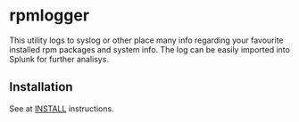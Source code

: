 # rpmlogger

This utility logs to syslog or other place many info regarding your favourite installed rpm packages and system info.
The log can be easily imported into Splunk for further analisys.

## Installation
See at [INSTALL](INSTALL.md) instructions.


